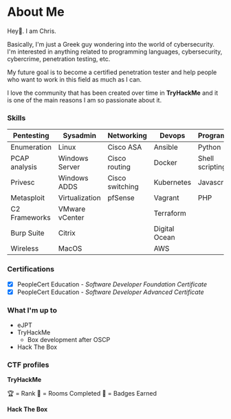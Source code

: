# About Me

Hey👋. I am Chris.

Basically, I'm just a Greek guy wondering into the world of cybersecurity.
I'm interested in anything related to programming languages, cybersecurity, cybercrime, penetration testing, etc.

My future goal is to become a certified penetration tester and help people who want to work in this field as much as I can.

I love the community that has been created over time in **TryHackMe** and it is one of the main reasons I am so passionate about it.

### Skills
|Pentesting|Sysadmin|Networking|Devops|Programming|
|----------|--------|----------|------|-----------|
| Enumeration | Linux | Cisco ASA | Ansible | Python |
| PCAP analysis | Windows Server | Cisco routing | Docker | Shell scripting |
| Privesc | Windows ADDS | Cisco switching | Kubernetes | Javascript |
| Metasploit | Virtualization | pfSense | Vagrant | PHP |
| C2 Frameworks | VMware vCenter | | Terraform |   |
| Burp Suite | Citrix | | Digital Ocean |   |
| Wireless | MacOS | | AWS |   |

### Certifications
- [x] PeopleCert Education - _Software Developer Foundation Certificate_
- [x] PeopleCert Education - _Software Developer Advanced Certificate_

### What I'm up to
- eJPT
- TryHackMe
    - Box development after OSCP
- Hack The Box

### CTF profiles
**TryHackMe**
<script src="https://tryhackme.com/badge/92316"></script>
🏆 = Rank 🚪 = Rooms Completed 🎯 = Badges Earned

**Hack The Box**
<script src="https://www.hackthebox.eu/badge/248814"></script>
<br>

